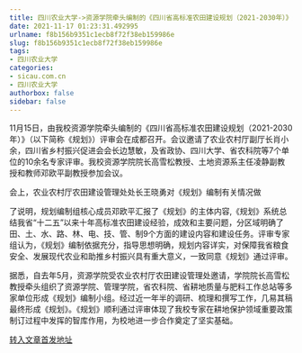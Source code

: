 ```yaml
---
title: 四川农业大学->资源学院牵头编制的《四川省高标准农田建设规划（2021-2030年）》通过专家评审 | sicau.com.cn
date: 2021-11-17 01:23:31.492995
urlname: f8b156b9351c1ecb8f72f38eb159986e
slug: f8b156b9351c1ecb8f72f38eb159986e
tags: 
- 四川农业大学
categories:
- sicau.com.cn
- 四川农业大学
authorbox: false
sidebar: false
---
```

11月15日，由我校资源学院牵头编制的《四川省高标准农田建设规划（2021-2030年）》（以下简称《规划》）评审会在成都召开。会议邀请了农业农村厅副厅长肖小余，四川省乡村振兴促进会会长边慧敏，及省政协、四川大学、省农科院等7个单位的10余名专家评审。我校资源学院院长高雪松教授、土地资源系主任凌静副教授和教师邓欧平副教授参加会议。

会上，农业农村厅农田建设管理处处长王晓勇对《规划》编制有关情况做
<!--more-->
了说明，规划编制组核心成员邓欧平汇报了《规划》的主体内容,《规划》系统总结我省“十二五”以来十年高标准农田建设经验，成效和主要问题，分区域明确了田、土、水、路、林、电、技、管、制9个方面的建设内容和建设任务。评审专家组认为，《规划》编制依据充分，指导思想明确，规划内容详实，对保障我省粮食安全、发展现代农业和助推乡村振兴具有重大意义，一致同意《规划》通过评审。

据悉，自去年5月，资源学院受农业农村厅农田建设管理处邀请，学院院长高雪松教授牵头组织了资源学院、管理学院，省农科院、省耕地质量与肥料工作总站等多家单位形成《规划》编制小组。经过近一年半的调研、梳理和撰写工作，几易其稿最终形成《规划》。《规划》顺利通过评审体现了我校专家在耕地保护领域重要政策制订过程中发挥的智库作用，为校地进一步合作奠定了坚实基础。



[转入文章首发地址](https://news.sicau.edu.cn/info/1078/65495.htm)